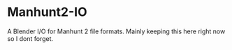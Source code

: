 # Manhunt2-IO
A Blender I/O for Manhunt 2 file formats. Mainly keeping this here right now so I dont forget.
